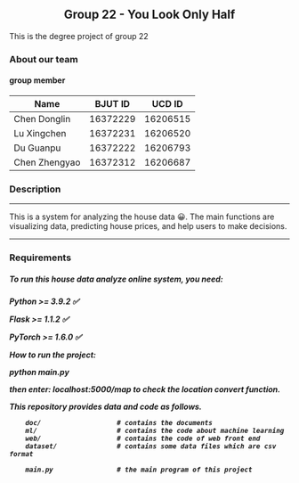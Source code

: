 ## <center>Group 22 - You Look Only Half</center>

This is the degree project of group 22

### About our team
#### group member

| Name         |  BJUT ID |  UCD ID  |
| ------------ |  ------  |  ------- |
| Chen Donglin | 16372229 | 16206515 |
| Lu Xingchen  | 16372231 | 16206520 |
| Du Guanpu    | 16372222 | 16206793 |
| Chen Zhengyao| 16372312 | 16206687 |

### Description

<hr>
This is a system for analyzing the house data &#x1f600;. The main functions are visualizing data, predicting house prices, and help users to make decisions.
<hr>
<h3>Requirements</h3>
<h5>To run this house data analyze online system, you need:<h5>
<p>Python >= 3.9.2  &#x2705;</p>
<p>Flask >= 1.1.2  &#x2705;</p>
<p>PyTorch >= 1.6.0  &#x2705;</p>



How to run the project:

python main.py

then enter: localhost:5000/map  to check the location convert function.


This repository provides data and code as follows.


```
    doc/                   # contains the documents
    ml/                    # contains the code about machine learning
    web/                   # contains the code of web front end
    dataset/               # contains some data files which are csv format
    
    main.py                # the main program of this project 
```
